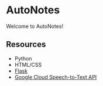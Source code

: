# AutoNotes

Welcome to AutoNotes!

## Resources

* Python
* HTML/CSS
* [Flask](https://www.fullstackpython.com/flask.html)
* [Google Cloud Speech-to-Text API](https://cloud.google.com/speech-to-text/)


